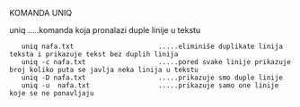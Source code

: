 KOMANDA UNIQ

uniq                      .....komanda koja pronalazi duple linije u tekstu

       uniq nafa.txt                     .....eliminiše duplikate linija teksta i prikazuje tekst bez duplih linija
       uniq -c nafa.txt                  .....pored svake linije prikazuje broj koliko puta se javlja neka linija u tekstu
       uniq -D nafa.txt                  .....prikazuje smo duple linije
       uniq -u  nafa.txt                 .....prikazuje samo one linije koje se ne ponavljaju
       